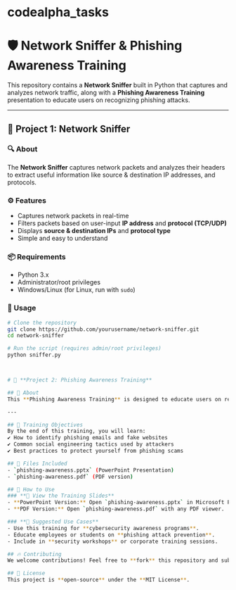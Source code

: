 # codealpha_tasks

# 🛡️ Network Sniffer & Phishing Awareness Training

This repository contains a **Network Sniffer** built in Python that captures and analyzes network traffic, along with a **Phishing Awareness Training** presentation to educate users on recognizing phishing attacks.

---

## 📌 Project 1: Network Sniffer  
### **🔍 About**  
The **Network Sniffer** captures network packets and analyzes their headers to extract useful information like source & destination IP addresses, and protocols.

### **⚙️ Features**
- Captures network packets in real-time  
- Filters packets based on user-input **IP address** and **protocol (TCP/UDP)**  
- Displays **source & destination IPs** and **protocol type**  
- Simple and easy to understand  

### **📦 Requirements**
- Python 3.x  
- Administrator/root privileges  
- Windows/Linux (for Linux, run with `sudo`)  

### **🚀 Usage**
```sh
# Clone the repository
git clone https://github.com/yourusername/network-sniffer.git
cd network-sniffer

# Run the script (requires admin/root privileges)
python sniffer.py



# 🎣 **Project 2: Phishing Awareness Training**

## 📖 About  
This **Phishing Awareness Training** is designed to educate users on recognizing and avoiding phishing attacks, including emails, fake websites, and social engineering tactics.

---

## 🎯 Training Objectives  
By the end of this training, you will learn:  
✔️ How to identify phishing emails and fake websites  
✔️ Common social engineering tactics used by attackers  
✔️ Best practices to protect yourself from phishing scams  

## 📂 Files Included  
- `phishing-awareness.pptx` (PowerPoint Presentation)  
- `phishing-awareness.pdf` (PDF version)  

## 📜 How to Use  
### **🔹 View the Training Slides**  
- **PowerPoint Version:** Open `phishing-awareness.pptx` in Microsoft PowerPoint or Google Slides.  
- **PDF Version:** Open `phishing-awareness.pdf` with any PDF viewer.  

### **🔹 Suggested Use Cases**  
- Use this training for **cybersecurity awareness programs**.  
- Educate employees or students on **phishing attack prevention**.  
- Include in **security workshops** or corporate training sessions.  

## 🔥 Contributing  
We welcome contributions! Feel free to **fork** this repository and submit **pull requests** for improvements. 

## 📄 License  
This project is **open-source** under the **MIT License**.

